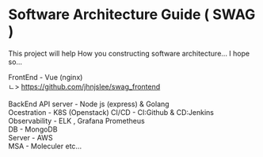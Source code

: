 # Software Architecture Guide ( SWAG )

This project will help How you constructing software architecture...
I hope so...


FrontEnd - Vue (nginx) <br>
ㄴ> https://github.com/jhnjslee/swag_frontend<br>
<br>
BackEnd API server - Node js (express) & Golang <br>
Ocestration - K8S (Openstack)
CI/CD - CI:Github & CD:Jenkins <br>
Observability - ELK , Grafana Prometheus <br>
DB - MongoDB <br>
Server - AWS <br>
MSA - Moleculer
etc...
